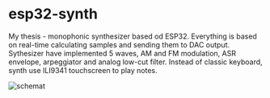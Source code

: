 # esp32-synth

My thesis - monophonic synthesizer based od ESP32. Everything is based on real-time calculating samples and sending them to DAC output. Sythesizer have implemented 5 waves, AM and FM modulation, ASR envelope, arpeggiator and analog low-cut filter. 
Instead of classic keyboard, synth use ILI9341 touchscreen to play notes.

![schemat](https://user-images.githubusercontent.com/57626423/112830530-f41b8000-9092-11eb-93d5-8835aa0a4f3d.png)
